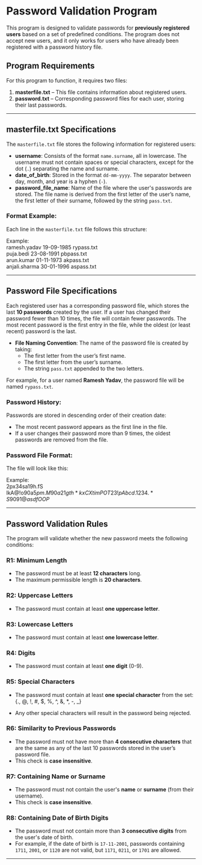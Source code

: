 # Password Validation Program

This program is designed to validate passwords for **previously registered users** based on a set of predefined conditions. The program does not accept new users, and it only works for users who have already been registered with a password history file.

## Program Requirements

For this program to function, it requires two files:
1. **masterfile.txt** – This file contains information about registered users.
2. **password.txt** – Corresponding password files for each user, storing their last passwords.

---

## masterfile.txt Specifications

The `masterfile.txt` file stores the following information for registered users:
- **username**: Consists of the format `name.surname`, all in lowercase. The username must not contain spaces or special characters, except for the dot (`.`) separating the name and surname.
- **date_of_birth**: Stored in the format `dd-mm-yyyy`. The separator between day, month, and year is a hyphen (`-`).
- **password_file_name**: Name of the file where the user's passwords are stored. The file name is derived from the first letter of the user’s name, the first letter of their surname, followed by the string `pass.txt`.

### Format Example:
Each line in the `masterfile.txt` file follows this structure:

Example:  
    ramesh.yadav 19-09-1985 rypass.txt  
    puja.bedi 23-08-1991 pbpass.txt  
    arun.kumar 01-11-1973 akpass.txt  
    anjali.sharma 30-01-1996 aspass.txt  

---

## Password File Specifications

Each registered user has a corresponding password file, which stores the last **10 passwords** created by the user. If a user has changed their password fewer than 10 times, the file will contain fewer passwords. The most recent password is the first entry in the file, while the oldest (or least recent) password is the last.

- **File Naming Convention**: The name of the password file is created by taking:
  - The first letter from the user’s first name.
  - The first letter from the user’s surname.
  - The string `pass.txt` appended to the two letters.

For example, for a user named **Ramesh Yadav**, the password file will be named `rypass.txt`.

### Password History:
Passwords are stored in descending order of their creation date:
- The most recent password appears as the first line in the file.
- If a user changes their password more than 9 times, the oldest passwords are removed from the file.

### Password File Format:
The file will look like this:

Example:  
2px34sa19h.fS  
lkA@!o90a$5p  
m.M90a21gth*k  
xCXtimPOT23!p 
Abcd.1234.*S  
9091@asdfOOP$



---

## Password Validation Rules

The program will validate whether the new password meets the following conditions:

### R1: Minimum Length
- The password must be at least **12 characters** long. 
- The maximum permissible length is **20 characters**.

### R2: Uppercase Letters
- The password must contain at least **one uppercase letter**.

### R3: Lowercase Letters
- The password must contain at least **one lowercase letter**.

### R4: Digits
- The password must contain at least **one digit** (0-9).

### R5: Special Characters
- The password must contain at least **one special character** from the set: {., @, !, #, $, %, ^, &, *, -, _}

- Any other special characters will result in the password being rejected.

### R6: Similarity to Previous Passwords
- The password must not have more than **4 consecutive characters** that are the same as any of the last 10 passwords stored in the user’s password file.
- This check is **case insensitive**.

### R7: Containing Name or Surname
- The password must not contain the user's **name** or **surname** (from their username).
- This check is **case insensitive**.

### R8: Containing Date of Birth Digits
- The password must not contain more than **3 consecutive digits** from the user's date of birth.
- For example, if the date of birth is `17-11-2001`, passwords containing `1711`, `2001`, or `1120` are not valid, but `1171`, `0211`, or `1701` are allowed.

---
